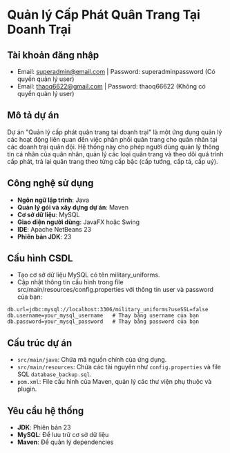 # Quản lý Cấp Phát Quân Trang Tại Doanh Trại

## Tài khoản đăng nhập
- Email: superadmin@email.com  | Password: superadminpassword (Có quyền quản lý user)
- Email: thaoq6622@gmail.com   | Password: thaoq66622 (Không có quyền quản lý user)

## Mô tả dự án
Dự án "Quản lý cấp phát quân trang tại doanh trại" là một ứng dụng quản lý các hoạt động liên quan đến việc phân phối quân trang cho quân nhân tại các doanh trại quân đội. Hệ thống này cho phép người dùng quản lý thông tin cá nhân của quân nhân, quản lý các loại quân trang và theo dõi quá trình cấp phát, trả lại quân trang theo từng cấp bậc (cấp tướng, cấp tá, cấp uý).

## Công nghệ sử dụng
- **Ngôn ngữ lập trình**: Java
- **Quản lý gói và xây dựng dự án**: Maven
- **Cơ sở dữ liệu**: MySQL
- **Giao diện người dùng**: JavaFX hoặc Swing
- **IDE**: Apache NetBeans 23
- **Phiên bản JDK**: 23

## Cấu hình CSDL
- Tạo cơ sở dữ liệu MySQL có tên military_uniforms.
- Cập nhật thông tin cấu hình trong file src/main/resources/config.properties với thông tin user và password của bạn:

```
db.url=jdbc:mysql://localhost:3306/military_uniforms?useSSL=false
db.username=your_mysql_username   # Thay bằng username của bạn
db.password=your_mysql_password   # Thay bằng password của bạn
```

## Cấu trúc dự án
- `src/main/java`: Chứa mã nguồn chính của ứng dụng.
- `src/main/resources`: Chứa các tài nguyên như `config.properties` và file SQL `database_backup.sql`.
- `pom.xml`: File cấu hình của Maven, quản lý các thư viện phụ thuộc và plugin.

## Yêu cầu hệ thống
- **JDK**: Phiên bản 23
- **MySQL**: Để lưu trữ cơ sở dữ liệu
- **Maven**: Để quản lý dependencies



